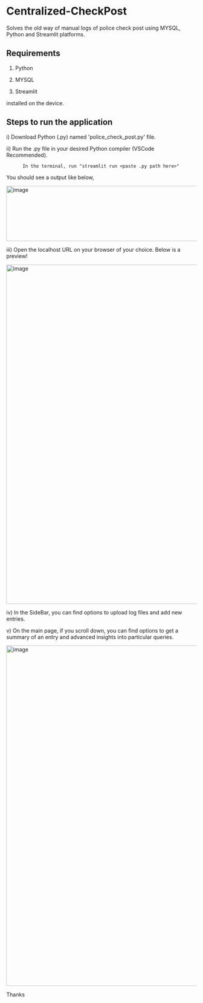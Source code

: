 # Centralized-CheckPost
Solves the old way of manual logs of police check post using MYSQL, Python and Streamlit platforms.

## Requirements
 1. Python
 
 2. MYSQL
 
 3. Streamlit
 
 installed on the device.

 ## Steps to run the application
i) Download Python (.py) named 'police_check_post.py' file.

ii) Run the .py file in your desired Python compiler (VSCode Recommended). 

          In the terminal, run "streamlit run <paste .py path here>"

You should see a output like below,

<img width="1216" height="146" alt="image" src="https://github.com/user-attachments/assets/599bbe39-1049-4020-83e7-86e6cafed9bf" />

iii) Open the localhost URL on your browser of your choice. Below is a preview!

<img width="1918" height="897" alt="image" src="https://github.com/user-attachments/assets/3765f9fe-2b19-4fd3-ab47-e71b391e5790" />

iv) In the SideBar, you can find options to upload log files and add new entries.

v) On the main page, if you scroll down, you can find options to get a summary of an entry and advanced insights into particular queries.

<img width="1918" height="900" alt="image" src="https://github.com/user-attachments/assets/a65878dc-477a-4e8f-96e9-74eb1a2c9a72" />

Thanks








 
